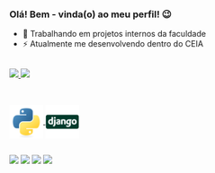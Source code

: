 ### Olá! Bem - vinda(o) ao meu perfil! 😉

- 🔭 Trabalhando em projetos internos da faculdade
- ⚡ Atualmente me desenvolvendo dentro do CEIA
##
 <div>
  <a href="https://github.com/isadoramesquitaa">
  <img height="160em" src="https://github-readme-stats.vercel.app/api?username=isadoramesquitaa&show_icons=true&theme=dracula&include_all_commits=true&count_private=true"/>
  <img height="160em" src="https://github-readme-stats.vercel.app/api/top-langs/?username=isadoramesquitaa&layout=compact&langs_count=7&theme=dracula"/>
</div>
  
## 
 <div style="display: inline_block"><br>
  <img align="center" alt="Isa-Python" height="60" width="60" src="https://raw.githubusercontent.com/devicons/devicon/master/icons/python/python-original.svg">
  <img align="center" alt="Isa-Django" height="60" width="60" src="https://github.com/devicons/devicon/blob/00f02ef57fb7601fd1ddcc2fe6fe670fef3ae3e4/icons/django/django-original.svg">
</div> 

##
  <a href="https://www.instagram.com/isadorastefanyrrm/" target="_blank"><img src="https://img.shields.io/badge/-Instagram-%23E4405F?style=for-the-badge&logo=instagram&logoColor=white" target="_blank"></a>
 <a href="Isadora Stéfany#8223" target="_blank"><img src="https://img.shields.io/badge/Discord-7289DA?style=for-the-badge&logo=discord&logoColor=white" target="_blank"></a> 
  <a href = "mailto:isadorastefany.isa@gmail.com"><img src="https://img.shields.io/badge/-Gmail-%23333?style=for-the-badge&logo=gmail&logoColor=white" target="_blank"></a>
  <a href="https://www.linkedin.com/in/isadora-st%C3%A9fany-895b77190/" target="_blank"><img src="https://img.shields.io/badge/-LinkedIn-%230077B5?style=for-the-badge&logo=linkedin&logoColor=white" target="_blank"></a> 
